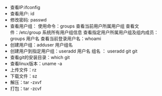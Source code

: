 * 查看IP:ifconfig
* 查看用户: id
* 修改密码: passwd
* 查看用户组：
    使用命令：groups 查看当前用户所属用户组
    查看文件：/etc/group 系统所有用户组信息
    查看指定用户所属用户组及组内成员：groups 用户名
    查看当前登录用户名：whoami
* 创建用户组：adduser 用户组名
* 创建用户到指定用户组：useradd 用户名 组名 ：  useradd git git
* 查看git的安装目录：which git
* 查看linux版本：uname -a
* 上传文件：rz
* 下载文件：sz
* 解压：tar -zxvf 
* 打包：tar -zcvf


